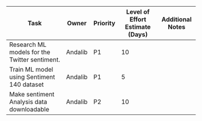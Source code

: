 | Task                                                                                     | Owner          | Priority | Level of Effort Estimate (Days) | Additional Notes                                                           |
| ---------------------------------------------------------------------------------------- | -------------- | -------- | ------------------------------- | -------------------------------------------------------------------------- |
| Research ML models for the Twitter sentiment.                                            | Andalib        | P1       | 10                              |                                                                            |
| Train ML model using Sentiment 140 dataset                                               | Andalib        | P1       | 5                               |                                                                            |
| Make sentiment Analysis data downloadable                                                | Andalib        | P2       | 10                              |                                                                            |
